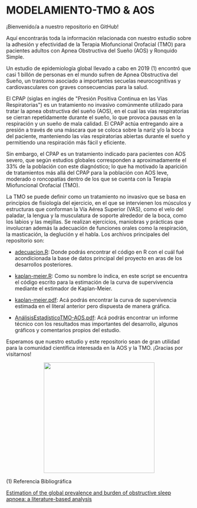 # MODELAMIENTO-TMO & AOS

¡Bienvenido/a a nuestro repositorio en GitHub!

Aquí encontrarás toda la información relacionada con nuestro estudio sobre la adhesión y efectividad de la Terapia Miofuncional Orofacial (TMO) para pacientes adultos con Apnea Obstructiva del Sueño (AOS) y Ronquido Simple. 

Un estudio de epidemiología global llevado a cabo en 2019 (1) encontró que casi 1 billón de personas en el mundo sufren de Apnea Obstructiva del Sueño, un trastorno asociado a importantes secuelas neurocognitivas y cardiovasculares con graves consecuencias para la salud. 

El CPAP (siglas en inglés de "Presión Positiva Continua en las Vías Respiratorias") es un tratamiento no invasivo comúnmente utilizado para tratar la apnea obstructiva del sueño (AOS), en el cual las vías respiratorias se cierran repetidamente durante el sueño, lo que provoca pausas en la respiración y un sueño de mala calidad. El CPAP actúa entregando aire a presión a través de una máscara que se coloca sobre la nariz y/o la boca del paciente, manteniendo las vías respiratorias abiertas durante el sueño y permitiendo una respiración más fácil y eficiente.

Sin embargo, el CPAP es un tratamiento indicado para pacientes con AOS severo, que según estudios globales corresponden a aproximadamente el 33% de la población con este diagnóstico; lo que ha motivado la aparición de tratamientos más allá del CPAP para la población con AOS leve, moderado o roncopatías dentro de los que se cuenta con la Terapia Miofuncional Orofacial (TMO).

La TMO se puede definir como un tratamiento no invasivo que se basa en principios de fisiología del ejercicio, en el que se intervienen los músculos y estructuras que conforman la Vía Aérea Superior (VAS), como el velo del paladar, la lengua y la musculatura de soporte alrededor de la boca, como los labios y las mejillas. Se realizan ejercicios, maniobras y prácticas que involucran además la adecuación de funciones orales como la respiración, la masticación, la deglución y el habla.
Los archivos principales del repositorio son:

- [adecuacion.R](https://github.com/SebastianGaviria36/MODELAMIENTO-TMO-AOS/blob/main/C%C3%B3digo/adecuacion.R): Donde podrás encontrar el código en R con el cuál fué acondicionada la base de datos principal del proyecto en aras de los desarrollos posteriores.

- [kaplan-meier.R](https://github.com/SebastianGaviria36/MODELAMIENTO-TMO-AOS/blob/main/C%C3%B3digo/kaplan-meier.R): Como su nombre lo indica, en este script se encuentra el código escrito para la estimación de la curva de supervivencia mediante el estimador de Kaplan-Meier.

- [kaplan-meier.pdf](https://github.com/SebastianGaviria36/MODELAMIENTO-TMO-AOS/blob/main/Gr%C3%A1ficos/kaplan-meier.pdf): Acá podrás encontrar la curva de supervivencia estimada en el literal anterior pero dispuesta de manera gráfica.

- [AnálisisEstadísticoTMO-AOS.pdf](https://github.com/SebastianGaviria36/MODELAMIENTO-TMO-AOS/blob/main/An%C3%A1lisisEstad%C3%ADsticoTMO-AOS.pdf): Acá podrás encontrar un informe técnico con los resultados mas importantes del desarrollo, algunos gráficos y comentarios propios del estudio.

Esperamos que nuestro estudio y este repositorio sean de gran utilidad para la comunidad científica interesada en la AOS y la TMO. ¡Gracias por visitarnos!

<p align="center">
  <img 
    width="300"
    height="300"
    src="https://img.freepik.com/vector-premium/nino-durmiendo-cama-apnea-sueno-ronquidos-concepto-sueno-saludable-ilustracion-plana-vectorial_605517-654.jpg?w=2000"
  >
</p>

(1) Referencia Bibliográfica

[Estimation of the global prevalence and burden of obstructive sleep apnoea: a literature-based analysis](https://www.mendeley.com/catalogue/9247d4f6-dcd8-3eae-8eaa-f3f7be79416e/?utm_source=desktop)

